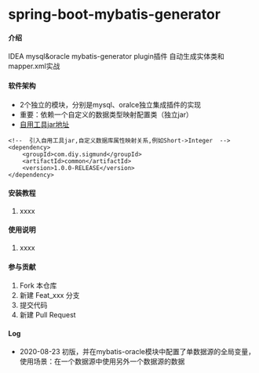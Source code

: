 # spring-boot-mybatis-generator

#### 介绍
IDEA mysql&oracle mybatis-generator plugin插件 自动生成实体类和mapper.xml实战

#### 软件架构
- 2个独立的模块，分别是mysql、oralce独立集成插件的实现
- 重要：依赖一个自定义的数据类型映射配置类（独立jar）
- [自用工具jar地址](https://gitee.com/ylm-sigmund/common)
```pom
<!--  引入自用工具jar,自定义数据库属性映射关系,例如Short->Integer  -->
<dependency>
    <groupId>com.diy.sigmund</groupId>
    <artifactId>common</artifactId>
    <version>1.0.0-RELEASE</version>
</dependency>
```

#### 安装教程

1.  xxxx


#### 使用说明

1.  xxxx


#### 参与贡献

1.  Fork 本仓库
2.  新建 Feat_xxx 分支
3.  提交代码
4.  新建 Pull Request


#### Log

- 2020-08-23 初版，并在mybatis-oracle模块中配置了单数据源的全局变量，使用场景：在一个数据源中使用另外一个数据源的数据
